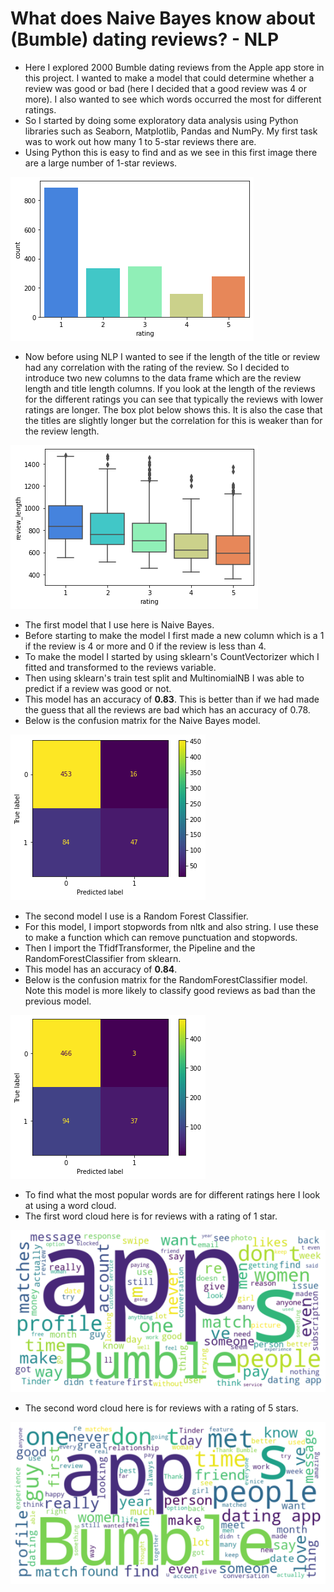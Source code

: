 # What does Naive Bayes know about (Bumble) dating reviews? - NLP
- Here I explored 2000 Bumble dating reviews from the Apple app store in this project. I wanted to make a model that could determine whether a review was good or bad (here I decided that a good review was 4 or more). I also wanted to see which words occurred the most for different ratings.
- So I started by doing some exploratory data analysis using Python libraries such as Seaborn, Matplotlib, Pandas and NumPy. My first task was to work out how many 1 to 5-star reviews there are.
- Using Python this is easy to find and as we see in this first image there are a large number of 1-star reviews.

![](Picture_10.png)

- Now before using NLP I wanted to see if the length of the title or review had any correlation with the rating of the review. So I decided to introduce two new columns to the data frame which are the review length and title length columns. If you look at the length of the reviews for the different ratings you can see that typically the reviews with lower ratings are longer. The box plot below shows this. It is also the case that the titles are slightly longer but the correlation for this is weaker than for the review length.

![](Picture_11.png)

- The first model that I use here is Naive Bayes.
- Before starting to make the model I first made a new column which is a 1 if the review is 4 or more and 0 if the review is less than 4.
- To make the model I started by using sklearn's CountVectorizer which I fitted and transformed to the reviews variable.
- Then using sklearn's train test split and MultinomialNB I was able to predict if a review was good or not.
- This model has an accuracy of **0.83**. This is better than if we had made the guess that all the reviews are bad which has an accuracy of 0.78.
- Below is the confusion matrix for the Naive Bayes model. 

![](Picture_12.png)

- The second model I use is a Random Forest Classifier.
- For this model, I import stopwords from nltk and also string. I use these to make a function which can remove punctuation and stopwords.
- Then I import the TfidfTransformer, the Pipeline and the RandomForestClassifier from sklearn.
- This model has an accuracy of **0.84**.
- Below is the confusion matrix for the RandomForestClassifier model. Note this model is more likely to classify good reviews as bad than the previous model.

![](Picture_13.png)

- To find what the most popular words are for different ratings here I look at using a word cloud. 
- The first word cloud here is for reviews with a rating of 1 star.

![](Picture_14.png)

- The second word cloud here is for reviews with a rating of 5 stars.

![](Picture_15.png)
